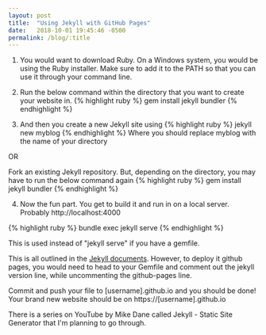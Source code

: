 ```yaml
---
layout: post
title:  "Using Jekyll with GitHub Pages"
date:   2018-10-01 19:45:46 -0500
permalink: /blog/:title
---
```


1. You would want to download Ruby. On a Windows system, you would be using the Ruby installer. Make sure to add it to the PATH so that you can use it through your command line.

2. Run the below command within the directory that you want to create your website in.
{% highlight ruby %}
gem install jekyll bundler
{% endhighlight %}

3. And then you create a new Jekyll site using
{% highlight ruby %}
jekyll new myblog
{% endhighlight %}
Where you should replace myblog with the name of your directory

OR

Fork an existing Jekyll repository. But, depending on the directory, you may have to run the below command again
{% highlight ruby %}
gem install jekyll bundler
{% endhighlight %}

4. Now the fun part. You get to build it and run in on a local server. Probably http://localhost:4000

{% highlight ruby %}
bundle exec jekyll serve
{% endhighlight %}

This is used instead of "jekyll serve" if you have a gemfile.

This is all outlined in the [Jekyll documents](https://jekyllrb.com/docs/). However, to deploy it github pages, you would need to head to your Gemfile and comment out the jekyll version line, while uncommenting the github-pages line.

Commit and push your file to [username].github.io and you should be done! Your brand new website should be on https://[username].github.io

There is a series on YouTube by Mike Dane called Jekyll - Static Site Generator that I'm planning to go through.